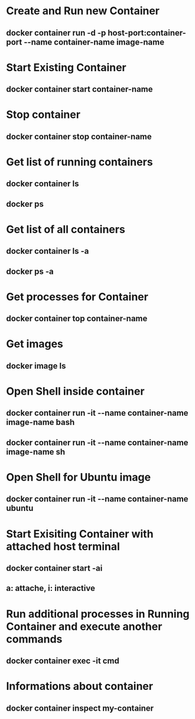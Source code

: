 # Create and  Run new Container
## docker container run -d -p host-port:container-port --name container-name image-name
# Start Existing Container
## docker container start container-name
# Stop container
## docker container stop container-name
# Get list of running containers
## docker container ls
## docker ps
# Get list of all containers
## docker container ls -a
## docker ps -a
# Get processes for Container
## docker container top container-name
# Get images
## docker image ls
# Open Shell inside container 
## docker container run -it --name container-name image-name bash
## docker container run -it --name container-name image-name sh
# Open Shell for Ubuntu image 
## docker container run -it --name container-name ubuntu
# Start Exisiting Container with attached host terminal 
## docker container start -ai
## a: attache, i: interactive
# Run additional processes in Running Container and execute another commands
## docker container exec -it cmd
# Informations about container
## docker container inspect my-container
